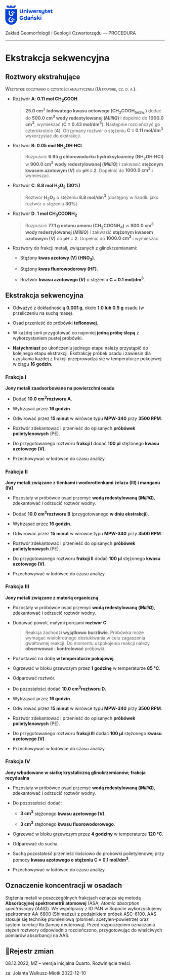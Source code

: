 
<div fig-alt="Logo: Uniwersytet Gdański" fig-align="left">

[<img src="images/log-ug_pl.png" width="150" />](https://geomorfologia.ug.edu.pl)

</div>

Zakład Geomorfologii i Geologii Czwartorzędu — PROCEDURA

------------------------------------------------------------------------

# Ekstrakcja sekwencyjna

## Roztwory ekstrahujące

<span class="smallcaps">Wszystkie odczynniki o czystości analitycznej
(*Ultrapure*, cz. d. a.).</span>

- Roztwór **A**: **0.11 mol CH<sub>3</sub>COOH**

  > **25.0 cm<sup>3</sup>** **lodowatego kwasu octowego
  > (CH<sub>3</sub>COOH<sub>bezw.</sub>)** dodać do **500.0
  > cm<sup>3</sup> wody redestylowanej (*MilliQ*)** i dopełnić do
  > **1000.0 cm<sup>3</sup>**, wymieszać (**C = 0.43
  > mol/dm<sup>3</sup>**). Następnie rozcieńczyć go czterokrotnie
  > (**4**). Otrzymany roztwór o stężeniu **C = 0.11
  > mol/dm<sup>3</sup>** wykorzystać do ekstrakcji.

- Roztwór **B**: **0.05 mol NH<sub>2</sub>OH·HCl**

  > Rozpuścić **6.95 g chlorowodorku hydroksyloaminy
  > (NH<sub>2</sub>OH·HCl)** w **900.0 cm<sup>3</sup>** **wody
  > redestylowanej (*MilliQ*)** i zakwasić **stężonym kwasem azotowym
  > (V)** do **pH = 2**. Dopełnić do **1000.0 cm<sup>3</sup>** i
  > wymieszać.

- Roztwór **C**: **8.8 mol H<sub>2</sub>O<sub>2</sub> (30%)**

  > Roztwór **H<sub>2</sub>O<sub>2</sub>** o stężeniu **8.8
  > mol/dm<sup>3</sup>** (dostępny w handlu jako roztwór o stężeniu
  > **30%**).

- Roztwór **D**: **1 mol CH<sub>3</sub>COONH<sub>2</sub>**

  > Rozpuścić **77.1 g octanu amonu (CH<sub>3</sub>COONH<sub>4</sub>)**
  > w **900.0 cm<sup>3</sup>** **wody redestylowanej (*MilliQ*)** i
  > zakwasić **stężonym kwasem azotowym (V)** do **pH = 2**. Dopełnić do
  > **1000.0 cm<sup>3</sup>** i wymieszać.

- Roztwory do frakcji metali, związanych z glinokrzemianami:

  - Stężony **kwas azotowy (V) (HNO<sub>3</sub>)**.

  - Stężony **kwas fluorowodorowy (HF)**.

  - Roztwór **kwasu azotowego (V)** o stężeniu **C = 0.1
    mol/dm<sup>3</sup>**.

## Ekstrakcja sekwencyjna

- Odważyć z dokładnością **0.001 g**, około **1.0 lub 0.5 g** osadu (w
  przeliczeniu na suchą masę).

- Osad przenieść do próbówki **teflonowej**.

- W każdej serii przygotować co najmniej **jedną próbę ślepą** z
  wykorzystaniem pustej próbówki.

- **Natychmiast** po ukończeniu jednego etapu należy przystąpić do
  kolejnego etapu ekstrakcji. Ekstrakcję próbek osadu i zawiesin dla
  uzyskania każdej z frakcji przeprowadza się w temperaturze pokojowej w
  ciągu **16 godzin**.

### Frakcja I

**Jony metali zaadsorbowane na powierzchni osadu**

- Dodać **10.0 cm<sup>3</sup>roztworu A**.

- Wytrząsać przez **16 godzin**.

- Odwirować przez **15 minut** w wirówce typu **MPW-340** przy **3500
  RPM**.

- Roztwór zdekantować i przenieść do opisanych **próbówek
  polietylenowych** (PE).

- Do przygotowanego roztworu **frakcji I** dodać **100 μl** stężonego
  **kwasu azotowego (V)**.

- Przechowywać w lodówce do czasu analizy.

### Frakcja II

**Jony metali związane z tlenkami i wodorotlenkami żelaza (III) i
manganu (IV)**

- Pozostały w próbówce osad przemyć **wodą redestylowaną (*MilliQ*)**,
  zdekantować i odrzucić roztwór wodny.

- Dodać **10.0 cm<sup>3</sup>roztworu B** (przygotowanego **w dniu
  ekstrakcji**).

- Wytrząsać przez **16 godzin**.

- Odwirować przez **15 minut** w wirówce typu **MPW-340** przy **3500
  RPM**.

- Roztwór zdekantować i przenieść do opisanych **próbówek
  polietylenowych** (PE).

- Do przygotowanego roztworu **frakcji II** dodać **100 μl** stężonego
  **kwasu azotowego (V)**.

- Przechowywać w lodówce do czasu analizy.

### Frakcja III

**Jony metali związane z materią organiczną**

- Pozostały w próbówce osad przemyć **wodą redestylowaną (*MilliQ*)**,
  zdekantować i odrzucić roztwór wodny.

- Dodawać powoli, małymi porcjami **roztwór C**.

  > Reakcja zachodzi **wyjątkowo** **burzliwie**. Próbówka może wymagać
  > wielokrotnego obstukiwania w celu zagaszenia gwałtownej reakcji. Do
  > momentu uspokojenia reakcji należy **obserwować** i **kontrolować**
  > próbówki.

- Pozostawić na dobę **w temperaturze pokojowej**.

- Ogrzewać w bloku grzewczym przez **1 godzinę** w temperaturze **85
  °C**.

- Odparować roztwór.

- Do pozostałości dodać **10.0 cm<sup>3</sup>roztworu D.**

- Wytrząsać przez **16 godzin**.

- Odwirować przez **15 minut** w wirówce typu **MPW-340** przy **3500
  RPM**.

- Roztwór zdekantować i przenieść do opisanych **próbówek
  polietylenowych** (PE).

- Do przygotowanego roztworu **frakcji III** dodać **100 μl** stężonego
  **kwasu azotowego (V)**.

- Przechowywać w lodówce do czasu analizy.

### Frakcja IV

**Jony wbudowane w siatkę krystaliczną glinokrzemianów; frakcja
rezydualna**

- Pozostały w próbówce osad przemyć **wodą redestylowaną (*MilliQ*)**,
  zdekantować i odrzucić roztwór wodny.

- Do pozostałości dodać:

  - **3 cm<sup>3</sup>** stężonego **kwasu azotowego (V)**.

  - **3 cm<sup>3</sup>** stężonego **kwasu fluorowodorowego**.

- Ogrzewać w bloku grzewczym przez **4 godziny** w temperaturze **120
  °C**.

- Odparować do sucha.

- Suchą pozostałość przenieść ilościowo do probówki polietylenowej przy
  pomocy **kwasu azotowego o stężeniu C = 0.1 mol/dm<sup>3</sup>**.

- Przechowywać w lodówce do czasu analizy.

## Oznaczenie koncentracji w osadach

Stężenia metali w poszczególnych frakcjach oznacza się metodą
**Absorbcyjnej spektrometrii atomowej** (ASA; *Atomic absorption
spectroscopy (AAS)*). We współpracy z IO PAN w Sopocie wykorzystujemy
spektrometr AA-6800 (Shimadzu) z podajnikiem próbek ASC-6100. AAS
stosuje się technikę płomieniową (płomień: acetylen-powietrze) oraz
system korekcji tła (lampę deuterową). Przed rozpoczęciem oznaczania
stężeń roztwory odpowiednio rozcieńczono, przygotowując do właściwych
pomiarów absorbancji na AAS.

## Rejestr zmian

08.12.2022, MZ – wersja inicjalna Quarto. Rozwinięcie treści.

za: Jolanta Walkusz-Miotk 2022-12-10

